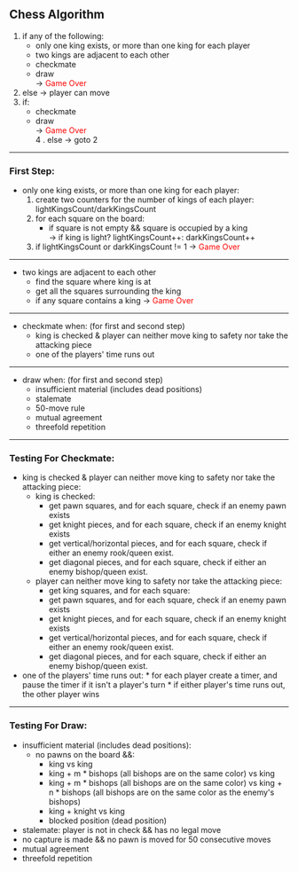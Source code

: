 ## **Chess Algorithm**
1. if any of the following:   
    * only one king exists, or more than one king for each player
    * two kings are adjacent to each other
    * checkmate
    * draw  </br>
    &rarr; <span style="color:red">
Game Over
</span> </br>
1. else &rarr; player can move
2. if:
    * checkmate
    * draw </br>
    &rarr; <span style="color:red">
Game Over
</span> </br>
4 . else &rarr; goto 2
---  
### First Step:
* only one king exists, or more than one king for each player:
    1. create two counters for the number of kings of each player: lightKingsCount/darkKingsCount
    2. for each square on the board:
        * if square is not empty && square is occupied by a king </br>
        &rarr; if king is light? lightKingsCount++: darkKingsCount++
    3. if lightKingsCount or darkKingsCount != 1 &rarr; <span style="color:red">
Game Over
---
* two kings are adjacent to each other
    * find the square where king is at
    * get all the squares surrounding the king 
    * if any square contains a king &rarr; <span style="color:red">
Game Over
---
 * checkmate when:  (for first and second step)
    * king is checked & player can neither move king to safety nor take the attacking piece
    * one of the players' time runs out
----- 
* draw when: (for first and second step)
  * insufficient material (includes dead positions)
  * stalemate
  * 50-move rule
  * mutual agreement
  * threefold repetition
---
### **Testing For Checkmate**:
* king is checked & player can neither move king to safety nor take the attacking piece:
   * king is checked:
        * get pawn squares, and for each square, check if an enemy pawn exists
        * get knight pieces, and for each square, check if an enemy knight exists
        * get vertical/horizontal pieces, and for each square, check if either an enemy rook/queen exist.
        * get diagonal pieces, and for each square, check if either an enemy bishop/queen exist.
    * player can neither move king to safety nor take the attacking piece:
        * get king squares, and for each square:
        * get pawn squares, and for each square, check if an enemy pawn exists
        * get knight pieces, and for each square, check if an enemy knight exists
        * get vertical/horizontal pieces, and for each square, check if either an enemy rook/queen exist.
        * get diagonal pieces, and for each square, check if either an enemy bishop/queen exist. 
* one of the players' time runs out:
        * for each player create a timer, and pause the timer if it isn't a player's turn
        * if either player's time runs out, the other player wins
---
### **Testing For Draw:**
  * insufficient material (includes dead positions):
    * no pawns on the board &&:
      * king vs king
      * king + m * bishops (all bishops are on the same color)  vs king
      * king + m * bishops (all bishops are on the same color)  vs  king + n * bishops (all bishops are on the same color as the enemy's bishops) 
      * king + knight vs king
      * blocked position (dead position) 
  * stalemate: player is not in check && has no legal move
  * no capture is made && no pawn is moved for 50 consecutive moves
  * mutual agreement
  * threefold repetition

